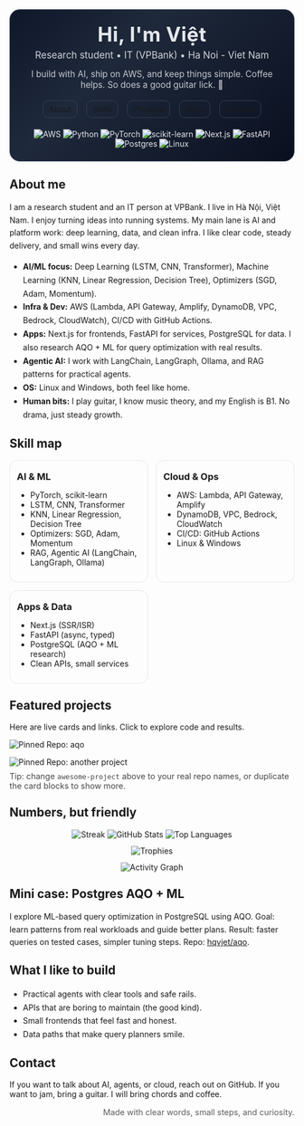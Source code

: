 <!-- Profile README for @hqvjet -->
<div align="center" id="top">

  <div style="padding: 22px 16px; border-radius: 18px; background: linear-gradient(135deg,#0f172a 0%, #1e293b 35%, #0a0f1f 100%); color: #e5e7eb; border: 1px solid #334155;">
    <h1 style="margin: 0 0 6px 0; font-size: 2.2rem; letter-spacing:.5px;">Hi, I'm Việt</h1>
    <p style="margin: 0; font-size: 1.05rem; opacity:.9;">
      Research student • IT (VPBank) • Ha Noi - Viet Nam
    </p>
    <p style="margin: 14px 0 0 0; font-size:.95rem; opacity:.85;">
      I build with AI, ship on AWS, and keep things simple. Coffee helps. So does a good guitar lick. 🎸
    </p>
    <div style="margin-top:14px;">
      <a href="#about" style="margin:4px 6px; text-decoration:none; padding:6px 10px; border-radius:10px; border:1px solid #334155; display:inline-block;">About</a>
      <a href="#skills" style="margin:4px 6px; text-decoration:none; padding:6px 10px; border-radius:10px; border:1px solid #334155; display:inline-block;">Skills</a>
      <a href="#projects" style="margin:4px 6px; text-decoration:none; padding:6px 10px; border-radius:10px; border:1px solid #334155; display:inline-block;">Projects</a>
      <a href="#stats" style="margin:4px 6px; text-decoration:none; padding:6px 10px; border-radius:10px; border:1px solid #334155; display:inline-block;">Stats</a>
      <a href="#contact" style="margin:4px 6px; text-decoration:none; padding:6px 10px; border-radius:10px; border:1px solid #334155; display:inline-block;">Contact</a>
    </div>
    <div style="margin-top:16px;">
      <!-- Shields -->
      <img alt="AWS" src="https://img.shields.io/badge/AWS-Expert-FF9900?logo=amazon-aws&logoColor=white" />
      <img alt="Python" src="https://img.shields.io/badge/Python-ML%2FDL-3776AB?logo=python&logoColor=white" />
      <img alt="PyTorch" src="https://img.shields.io/badge/PyTorch-2.x-EE4C2C?logo=pytorch&logoColor=white" />
      <img alt="scikit-learn" src="https://img.shields.io/badge/sklearn-ML-FF9A00?logo=scikitlearn&logoColor=white" />
      <img alt="Next.js" src="https://img.shields.io/badge/Next.js-14-000000?logo=nextdotjs&logoColor=white" />
      <img alt="FastAPI" src="https://img.shields.io/badge/FastAPI-API-009688?logo=fastapi&logoColor=white" />
      <img alt="Postgres" src="https://img.shields.io/badge/PostgreSQL-AQO%20Research-336791?logo=postgresql&logoColor=white" />
      <img alt="Linux" src="https://img.shields.io/badge/Linux-Friendly-FCC624?logo=linux&logoColor=black" />
    </div>
  </div>

</div>

<!-- ABOUT -->
<h2 id="about" style="margin-top:28px;">About me</h2>

<p style="line-height:1.6;">
I am a research student and an IT person at VPBank. I live in Hà Nội, Việt Nam. I enjoy turning ideas into running systems.  
My main lane is AI and platform work: deep learning, data, and clean infra. I like clear code, steady delivery, and small wins every day.
</p>

<ul style="line-height:1.7;">
  <li><strong>AI/ML focus:</strong> Deep Learning (LSTM, CNN, Transformer), Machine Learning (KNN, Linear Regression, Decision Tree), Optimizers (SGD, Adam, Momentum).</li>
  <li><strong>Infra & Dev:</strong> AWS (Lambda, API Gateway, Amplify, DynamoDB, VPC, Bedrock, CloudWatch), CI/CD with GitHub Actions.</li>
  <li><strong>Apps:</strong> Next.js for frontends, FastAPI for services, PostgreSQL for data. I also research AQO + ML for query optimization with real results.</li>
  <li><strong>Agentic AI:</strong> I work with LangChain, LangGraph, Ollama, and RAG patterns for practical agents.</li>
  <li><strong>OS:</strong> Linux and Windows, both feel like home.</li>
  <li><strong>Human bits:</strong> I play guitar, I know music theory, and my English is B1. No drama, just steady growth.</li>
</ul>

<!-- SKILLS -->
<h2 id="skills" style="margin-top:26px;">Skill map</h2>

<div style="display:grid; grid-template-columns: repeat(auto-fit, minmax(240px, 1fr)); gap:14px;">
  <div style="border:1px solid #e5e7eb; border-radius:14px; padding:12px;">
    <h3 style="margin:6px 0 8px 0;">AI & ML</h3>
    <ul>
      <li>PyTorch, scikit-learn</li>
      <li>LSTM, CNN, Transformer</li>
      <li>KNN, Linear Regression, Decision Tree</li>
      <li>Optimizers: SGD, Adam, Momentum</li>
      <li>RAG, Agentic AI (LangChain, LangGraph, Ollama)</li>
    </ul>
  </div>

  <div style="border:1px solid #e5e7eb; border-radius:14px; padding:12px;">
    <h3 style="margin:6px 0 8px 0;">Cloud & Ops</h3>
    <ul>
      <li>AWS: Lambda, API Gateway, Amplify</li>
      <li>DynamoDB, VPC, Bedrock, CloudWatch</li>
      <li>CI/CD: GitHub Actions</li>
      <li>Linux & Windows</li>
    </ul>
  </div>

  <div style="border:1px solid #e5e7eb; border-radius:14px; padding:12px;">
    <h3 style="margin:6px 0 8px 0;">Apps & Data</h3>
    <ul>
      <li>Next.js (SSR/ISR)</li>
      <li>FastAPI (async, typed)</li>
      <li>PostgreSQL (AQO + ML research)</li>
      <li>Clean APIs, small services</li>
    </ul>
  </div>
</div>

<!-- PROJECTS -->
<h2 id="projects" style="margin-top:26px;">Featured projects</h2>

<p style="margin: 6px 0 14px 0;">
Here are live cards and links. Click to explore code and results.
</p>

<div style="display:grid; grid-template-columns: repeat(auto-fit, minmax(300px, 1fr)); gap:14px;">

  <!-- AQO research pin -->
  <a href="https://github.com/hqvjet/aqo" style="text-decoration:none;">
    <img
      alt="Pinned Repo: aqo"
      src="https://github-readme-stats.vercel.app/api/pin/?username=hqvjet&repo=aqo&theme=transparent&hide_border=true"
      />
  </a>

  <!-- Replace or duplicate with other public repos you want to pin -->
  <a href="https://github.com/hqvjet" style="text-decoration:none;">
    <img
      alt="Pinned Repo: another project"
      src="https://github-readme-stats.vercel.app/api/pin/?username=hqvjet&repo=awesome-project&theme=transparent&hide_border=true"
      />
  </a>

</div>

<p style="font-size:.9rem; opacity:.8; margin-top:8px;">
Tip: change <code>awesome-project</code> above to your real repo names, or duplicate the card blocks to show more.
</p>

<!-- STATS -->
<h2 id="stats" style="margin-top:26px;">Numbers, but friendly</h2>

<div align="center" style="margin-top:8px;">
  <img alt="Streak" src="https://streak-stats.demolab.com?user=hqvjet&theme=transparent&hide_border=true" />
  <img alt="GitHub Stats" src="https://github-readme-stats.vercel.app/api?username=hqvjet&show_icons=true&theme=transparent&hide_border=true&rank_icon=percentile" />
  <img alt="Top Languages" src="https://github-readme-stats.vercel.app/api/top-langs/?username=hqvjet&layout=compact&theme=transparent&hide_border=true" />
</div>

<div align="center" style="margin-top:12px;">
  <img alt="Trophies" src="https://github-profile-trophy.vercel.app/?username=hqvjet&theme=flat&column=7&no-frame=true" />
</div>

<div align="center" style="margin-top:12px;">
  <img alt="Activity Graph" src="https://github-readme-activity-graph.vercel.app/graph?username=hqvjet&theme=github-compact&hide_border=true" />
</div>

<!-- MINI CASE STUDY -->
<h2 style="margin-top:26px;">Mini case: Postgres AQO + ML</h2>

<p style="line-height:1.6;">
I explore ML-based query optimization in PostgreSQL using AQO.  
Goal: learn patterns from real workloads and guide better plans.  
Result: faster queries on tested cases, simpler tuning steps.  
Repo: <a href="https://github.com/hqvjet/aqo">hqvjet/aqo</a>.
</p>

<!-- WHAT I LIKE TO BUILD -->
<h2 style="margin-top:26px;">What I like to build</h2>

<ul style="line-height:1.7;">
  <li>Practical agents with clear tools and safe rails.</li>
  <li>APIs that are boring to maintain (the good kind).</li>
  <li>Small frontends that feel fast and honest.</li>
  <li>Data paths that make query planners smile.</li>
</ul>

<!-- CONTACT -->
<h2 id="contact" style="margin-top:26px;">Contact</h2>

<p>
If you want to talk about AI, agents, or cloud, reach out on GitHub.  
If you want to jam, bring a guitar. I will bring chords and coffee.
</p>

<!-- FOOTER -->
<p align="right" style="opacity:.7; font-size:.9rem;">
Made with clear words, small steps, and curiosity.
</p>
